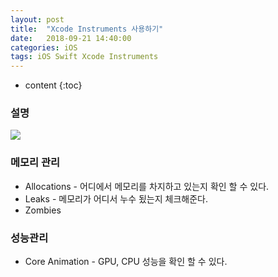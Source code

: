 ```yaml
---
layout: post
title:  "Xcode Instruments 사용하기"
date:   2018-09-21 14:40:00
categories: iOS
tags: iOS Swift Xcode Instruments
---
```


* content
{:toc}

### 설명

![](/images/iOS/instrument01.png)


### 메모리 관리
- Allocations - 어디에서 메모리를 차지하고 있는지 확인 할 수 있다.
- Leaks - 메모리가 어디서 누수 됬는지 체크해준다.
- Zombies 

### 성능관리
- Core Animation - GPU, CPU 성능을 확인 할 수 있다.
